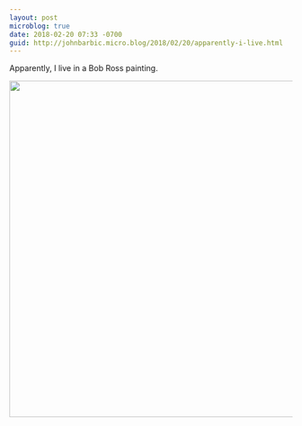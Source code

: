 ```yaml
---
layout: post
microblog: true
date: 2018-02-20 07:33 -0700
guid: http://johnbarbic.micro.blog/2018/02/20/apparently-i-live.html
---
```

Apparently, I live in a Bob Ross painting.

<img src="http://www.barbic.com/uploads/2018/a887252b26.jpg" width="600" height="599" />
